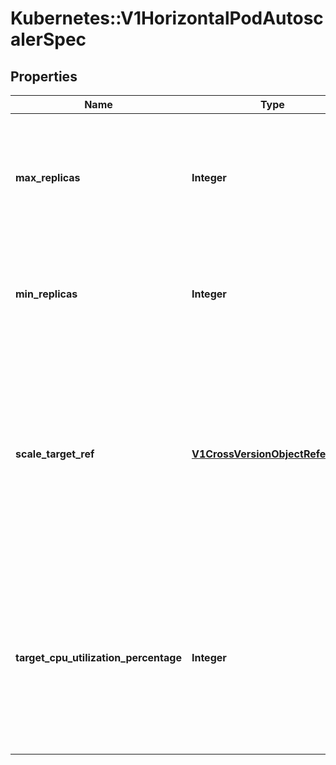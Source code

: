 # Kubernetes::V1HorizontalPodAutoscalerSpec

## Properties
Name | Type | Description | Notes
------------ | ------------- | ------------- | -------------
**max_replicas** | **Integer** | upper limit for the number of pods that can be set by the autoscaler; cannot be smaller than MinReplicas. | 
**min_replicas** | **Integer** | lower limit for the number of pods that can be set by the autoscaler, default 1. | [optional] 
**scale_target_ref** | [**V1CrossVersionObjectReference**](V1CrossVersionObjectReference.md) | reference to scaled resource; horizontal pod autoscaler will learn the current resource consumption and will set the desired number of pods by using its Scale subresource. | 
**target_cpu_utilization_percentage** | **Integer** | target average CPU utilization (represented as a percentage of requested CPU) over all the pods; if not specified the default autoscaling policy will be used. | [optional] 


